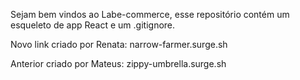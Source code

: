Sejam bem vindos ao Labe-commerce, esse repositório contém um esqueleto de app React e um .gitignore.

Novo link criado por Renata: narrow-farmer.surge.sh

Anterior criado por Mateus:
zippy-umbrella.surge.sh 

